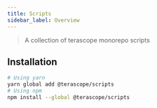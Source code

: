 ```yaml
---
title: Scripts
sidebar_label: Overview
---
```


> A collection of terascope monorepo scripts

## Installation

```bash
# Using yarn
yarn global add @terascope/scripts
# Using npm
npm install --global @terascope/scripts
```
